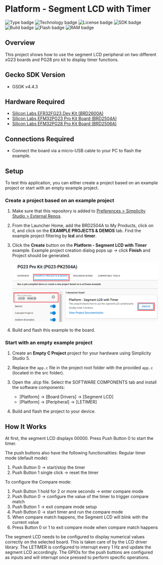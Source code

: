 # Platform - Segment LCD with Timer #

![Type badge](https://img.shields.io/badge/dynamic/json?url=https://raw.githubusercontent.com/SiliconLabs/application_examples_ci/master/platform_applications/platform_segmentLCD_timer_common.json&label=Type&query=type&color=green)
![Technology badge](https://img.shields.io/badge/dynamic/json?url=https://raw.githubusercontent.com/SiliconLabs/application_examples_ci/master/platform_applications/platform_segmentLCD_timer_common.json&label=Technology&query=technology&color=green)
![License badge](https://img.shields.io/badge/dynamic/json?url=https://raw.githubusercontent.com/SiliconLabs/application_examples_ci/master/platform_applications/platform_segmentLCD_timer_common.json&label=License&query=license&color=green)
![SDK badge](https://img.shields.io/badge/dynamic/json?url=https://raw.githubusercontent.com/SiliconLabs/application_examples_ci/master/platform_applications/platform_segmentLCD_timer_common.json&label=SDK&query=sdk&color=green)
![Build badge](https://img.shields.io/endpoint?url=https://raw.githubusercontent.com/SiliconLabs/application_examples_ci/master/platform_applications/platform_segmentLCD_timer_build_status.json)
![Flash badge](https://img.shields.io/badge/dynamic/json?url=https://raw.githubusercontent.com/SiliconLabs/application_examples_ci/master/platform_applications/platform_segmentLCD_timer_common.json&label=Flash&query=flash&color=blue)
![RAM badge](https://img.shields.io/badge/dynamic/json?url=https://raw.githubusercontent.com/SiliconLabs/application_examples_ci/master/platform_applications/platform_segmentLCD_timer_common.json&label=RAM&query=ram&color=blue)
## Overview ##

This project shows how to use the segment LCD peripheral on two different xG23 boards and PG28 pro kit to display
timer functions.

## Gecko SDK Version ##

- GSDK v4.4.3

## Hardware Required ##

- [Silicon Labs EFR32FG23 Dev Kit (BRD2600A)](https://www.silabs.com/development-tools/wireless/proprietary/efr32fg23-868-915-mhz-14-dbm-dev-kit?tab=overview)
- [Silicon Labs EFM32PG23 Pro Kit Board (BRD2504A)](https://www.silabs.com/development-tools/mcu/32-bit/efm32pg23-pro-kit?tab=overview)
- [Silicon Labs EFM32PG28 Pro Kit Board (BRD2506A)](https://www.silabs.com/development-tools/mcu/32-bit/efm32pg28-pro-kit?tab=overview)

## Connections Required ##

- Connect the board via a micro-USB cable to your PC to flash the example.

## Setup ##

To test this application, you can either create a project based on an example project or start with an empty example project.

### Create a project based on an example project ### 

1. Make sure that this repository is added to [Preferences > Simplicity Studio > External Repos](https://docs.silabs.com/simplicity-studio-5-users-guide/latest/ss-5-users-guide-about-the-launcher/welcome-and-device-tabs).

2. From the Launcher Home, add the BRD2504A to My Products, click on it, and click on the **EXAMPLE PROJECTS & DEMOS** tab. Find the example project filtering by **lcd** and **timer**.

3. Click the **Create** button on the **Platform - Segment LCD with Timer** example. Example project creation dialog pops up -> click **Finish** and Project should be generated.

    ![Create_example](image/create_project.png)

4. Build and flash this example to the board.

### Start with an empty example project ###

1. Create an **Empty C Project** project for your hardware using Simplicity Studio 5.

2. Replace the `app.c` file in the project root folder with the provided `app.c` (located in the src folder).

3. Open the .slcp file. Select the SOFTWARE COMPONENTS tab and install the software components:

    - [Platform] → [Board Drivers] → [Segment LCD]
    - [Platform] → [Peripheral] → [LETIMER]

4. Build and flash the project to your device.

## How It Works ##

At first, the segment LCD displays 00000. Press Push Button 0 to start the timer.

The push buttons also have the following functionalities:
Regular timer mode (default mode):

1. Push Button 0 -> start/stop the timer
2. Push Button 1 single click -> reset the timer

To configure the Compare mode:

1. Push Button 1 hold for 2 or more seconds -> enter compare mode
2. Push Button 0 -> configure the value of the timer to trigger compare match
3. Push Button 1 -> exit compare mode setup
4. Push Button 0 -> start timer and run the compare mode
5. When compare match happens, the Segment LCD will blink with the current value
6. Press Button 0 or 1 to exit compare mode when compare match happens

The segment LCD needs to be configured to display numerical values correctly
on the selected board. This is taken care of by the LCD driver library.
The LETIMER is configured to interrupt every 1 Hz and update the segment LCD
accordingly. The GPIOs for the push buttons are configured as inputs and will
interrupt once pressed to perform specific operations.
